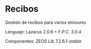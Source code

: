 # Recibos
Gestión de recibos para varios emisores

Lenguaje: Lazarus 2.0.6 + F.P.C. 3.0.4

Componentes: ZEOS Lib 7.2.6.1-stable
